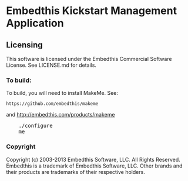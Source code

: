 Embedthis Kickstart Management Application
===

Licensing
---

This software is licensed under the Embedthis Commercial Software License.  See LICENSE.md for details.

### To build:

To build, you will need to install MakeMe. See:

    https://github.com/embedthis/makeme
and
    http://embedthis.com/products/makeme

<pre>
    ./configure
    me
</pre>

### Copyright

Copyright (c) 2003-2013 Embedthis Software, LLC. All Rights Reserved.
Embedthis is a trademark of Embedthis Software, LLC. Other brands and 
their products are trademarks of their respective holders.
